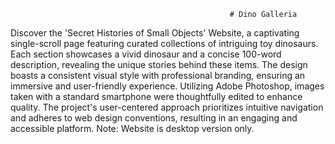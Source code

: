                                                      # Dino Galleria

Discover the 'Secret Histories of Small Objects' Website, a captivating single-scroll page featuring curated collections of intriguing toy dinosaurs. Each section showcases a vivid dinosaur and a concise 100-word description, revealing the unique stories behind these items. The design boasts a consistent visual style with professional branding, ensuring an immersive and user-friendly experience. Utilizing Adobe Photoshop, images taken with a standard smartphone were thoughtfully edited to enhance quality. The project's user-centered approach prioritizes intuitive navigation and adheres to web design conventions, resulting in an engaging and accessible platform. 
Note: Website is desktop version only.
